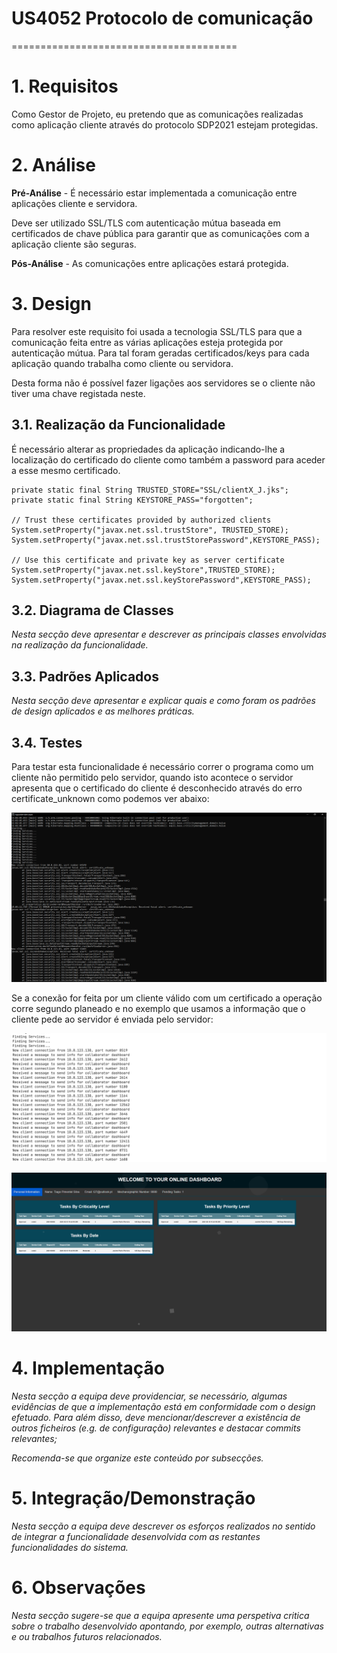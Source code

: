 # US4052 Protocolo de comunicação
=======================================


# 1. Requisitos

Como Gestor de Projeto, eu pretendo que as comunicações realizadas como aplicação cliente através do protocolo SDP2021 estejam protegidas.

# 2. Análise

**Pré-Análise** - É necessário estar implementada a comunicação entre aplicações cliente e servidora.

Deve ser utilizado SSL/TLS com autenticação mútua baseada em certificados de chave pública para garantir que as comunicações com a aplicação cliente são seguras.

**Pós-Análise** - As comunicações entre aplicações estará protegida.


# 3. Design
Para resolver este requisito foi usada a tecnologia SSL/TLS para que a comunicação feita entre as várias aplicações esteja protegida por autenticação mútua. Para tal foram geradas certificados/keys para cada aplicação quando trabalha como cliente ou servidora.

Desta forma não é possível fazer ligações aos servidores se o cliente não tiver uma chave registada neste.


## 3.1. Realização da Funcionalidade

É necessário alterar as propriedades da aplicação indicando-lhe a localização do certificado do cliente como também a password para aceder a esse mesmo certificado.

	private static final String TRUSTED_STORE="SSL/clientX_J.jks";
	private static final String KEYSTORE_PASS="forgotten";

	// Trust these certificates provided by authorized clients
	System.setProperty("javax.net.ssl.trustStore", TRUSTED_STORE);
	System.setProperty("javax.net.ssl.trustStorePassword",KEYSTORE_PASS);

	// Use this certificate and private key as server certificate
	System.setProperty("javax.net.ssl.keyStore",TRUSTED_STORE);
	System.setProperty("javax.net.ssl.keyStorePassword",KEYSTORE_PASS);

## 3.2. Diagrama de Classes

*Nesta secção deve apresentar e descrever as principais classes envolvidas na realização da funcionalidade.*

## 3.3. Padrões Aplicados

*Nesta secção deve apresentar e explicar quais e como foram os padrões de design aplicados e as melhores práticas.*

## 3.4. Testes
Para testar esta funcionalidade é necessário correr o programa como um cliente não permitido pelo servidor, quando isto acontece o servidor apresenta que o certificado do cliente é desconhecido através do erro certificate_unknown como podemos ver abaixo:

![SSL](SSL.png)

Se a conexão for feita por um cliente válido com um certificado a operação corre segundo planeado e no exemplo que usamos a informação que o cliente pede ao servidor é enviada pelo servidor:

![server](server.png)

![dashboard](dashboard.png)

# 4. Implementação

*Nesta secção a equipa deve providenciar, se necessário, algumas evidências de que a implementação está em conformidade com o design efetuado. Para além disso, deve mencionar/descrever a existência de outros ficheiros (e.g. de configuração) relevantes e destacar commits relevantes;*

*Recomenda-se que organize este conteúdo por subsecções.*

# 5. Integração/Demonstração

*Nesta secção a equipa deve descrever os esforços realizados no sentido de integrar a funcionalidade desenvolvida com as restantes funcionalidades do sistema.*

# 6. Observações

*Nesta secção sugere-se que a equipa apresente uma perspetiva critica sobre o trabalho desenvolvido apontando, por exemplo, outras alternativas e ou trabalhos futuros relacionados.*
